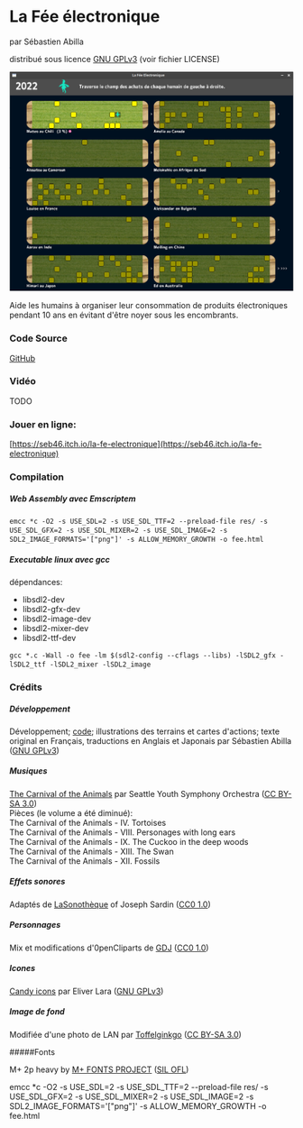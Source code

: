 # La Fée électronique

par Sébastien Abilla

distribué sous licence [GNU GPLv3](https://www.gnu.org/licenses/gpl-3.0.html) (voir fichier LICENSE)

![Aperçu](res/apercu.png)

Aide les humains à organiser leur consommation de produits électroniques pendant 10 ans en évitant d'être noyer sous les encombrants.

### Code Source

[GitHub](https://github.com/sebabilla/lafeeelectronique)

### Vidéo

TODO

### Jouer en ligne:

[https://seb46.itch.io/la-fe-electronique](https://seb46.itch.io/la-fe-electronique)


### Compilation

##### Web Assembly avec Emscriptem

```
emcc *c -O2 -s USE_SDL=2 -s USE_SDL_TTF=2 --preload-file res/ -s USE_SDL_GFX=2 -s USE_SDL_MIXER=2 -s USE_SDL_IMAGE=2 -s SDL2_IMAGE_FORMATS='["png"]' -s ALLOW_MEMORY_GROWTH -o fee.html
```

##### Executable linux avec gcc

dépendances:

* libsdl2-dev
* libsdl2-gfx-dev
* libsdl2-image-dev
* libsdl2-mixer-dev
* libsdl2-ttf-dev

```
gcc *.c -Wall -o fee -lm $(sdl2-config --cflags --libs) -lSDL2_gfx -lSDL2_ttf -lSDL2_mixer -lSDL2_image
```


### Crédits

##### Développement

Développement; [code](https://github.com/sebabilla/lafeeelectronique); illustrations des terrains et cartes d'actions; texte original en Français, traductions en Anglais et Japonais par Sébastien Abilla ([GNU GPLv3](https://www.gnu.org/licenses/gpl-3.0.html))

##### Musiques

[The Carnival of the Animals](https://musopen.org/music/1454-the-carnival-of-the-animals/#recordings) par Seattle Youth Symphony Orchestra ([CC BY-SA 3.0](https://creativecommons.org/licenses/by-sa/3.0/))  
Pièces (le volume a été diminué):  
The Carnival of the Animals - IV. Tortoises  
The Carnival of the Animals - VIII. Personages with long ears  
The Carnival of the Animals - IX. The Cuckoo in the deep woods  
The Carnival of the Animals - XIII. The Swan  
The Carnival of the Animals - XII. Fossils  

##### Effets sonores

Adaptés de [LaSonothèque](https://lasonotheque.org/apropos.html) of Joseph Sardin ([CC0 1.0](https://creativecommons.org/publicdomain/zero/1.0/deed.fr))

##### Personnages

Mix et modifications d'0penCliparts de [GDJ](https://openclipart.org/artist/GDJ) ([CC0 1.0](https://creativecommons.org/publicdomain/zero/1.0/deed.fr)) 

##### Icones

[Candy icons](https://github.com/EliverLara/candy-icons) par Eliver Lara ([GNU GPLv3](https://www.gnu.org/licenses/gpl-3.0.html))

##### Image de fond

Modifiée d'une photo de LAN par [Toffelginkgo](https://commons.wikimedia.org/wiki/File:Winter_2004_DreamHack_LAN_Party.jpg) ([CC BY-SA 3.0](https://creativecommons.org/licenses/by-sa/3.0/))

#####Fonts

M+ 2p heavy by [M+ FONTS PROJECT](https://mplusfonts.github.io/) ([SIL OFL](https://scripts.sil.org/cms/scripts/page.php?site_id=nrsi&id=OFL))

emcc *c -O2 -s USE_SDL=2 -s USE_SDL_TTF=2 --preload-file res/ -s USE_SDL_GFX=2 -s USE_SDL_MIXER=2 -s USE_SDL_IMAGE=2 -s SDL2_IMAGE_FORMATS='["png"]' -s ALLOW_MEMORY_GROWTH -o fee.html